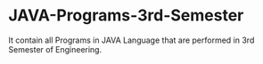 # JAVA-Programs-3rd-Semester
 It contain all  Programs in JAVA Language that are performed in 3rd Semester of Engineering.
